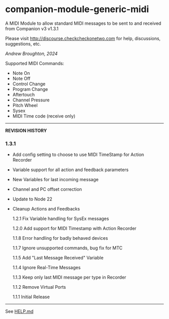 # companion-module-generic-midi

A MIDI Module to allow standard MIDI messages to be sent to and received from Companion v3
v1.3.1

Please visit http://discourse.checkcheckonetwo.com for help, discussions, suggestions, etc.

_Andrew Broughton, 2024_

Supported MIDI Commands:

- Note On
- Note Off
- Control Change
- Program Change
- Aftertouch
- Channel Pressure
- Pitch Wheel
- Sysex
- MIDI Time code (receive only)

---

**REVISION HISTORY**

### 1.3.1

- Add config setting to choose to use MIDI TimeStamp for Action Recorder
- Variable support for all action and feedback parameters
- New Variables for last incoming message
- Channel and PC offset correction
- Update to Node 22
- Cleanup Actions and Feedbacks

  1.2.1 Fix Variable handling for SysEx messages

  1.2.0 Add support for MIDI Timestamp with Action Recorder

  1.1.8 Error handling for badly behaved devices

  1.1.7 Ignore unsupported commands, bug fix for MTC

  1.1.5 Add "Last Message Received" Variable

  1.1.4 Ignore Real-Time Messages

  1.1.3 Keep only last MIDI message per type in Recorder

  1.1.2 Remove Virtual Ports

  1.1.1 Initial Release

---

See [HELP.md](./companion/HELP.md)
